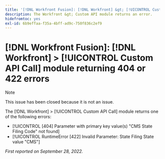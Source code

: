 ```yaml
---
title: '[!DNL Workfront Fusion]: [!DNL Workfront] &gt; [!UICONTROL Custom API Call] module returning 404 or 422 errors'
description: The Workfront &gt; Custom API module returns an error.
hidefromtoc: yes
exl-id: 6b9effaa-f35a-4bff-ad9c-750f836c2ef9
---
```

# [!DNL Workfront Fusion]: [!DNL Workfront] > [!UICONTROL Custom API Call] module returning 404 or 422 errors

>[!NOTE]
>
>This issue has been closed because it is not an issue.

The [!DNL Workfront] > [!UICONTROL Custom API Call] module returns one of the following errors:

* [!UICONTROL [404] Parameter with primary key value(s) "CMS State Filing Code" not found]
* [!UICONTROL RuntimeError [422] Invalid Parameter: State Filing State value "CMS"]

_First reported on September 28, 2022._
